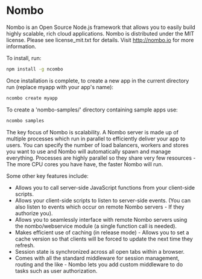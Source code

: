 Nombo
======

Nombo is an Open Source Node.js framework that allows you to easily build highly scalable, rich cloud applications.
Nombo is distributed under the MIT license. Please see license_mit.txt for details. Visit http://nombo.io for more information.

To install, run:

```bash
npm install -g ncombo
```

Once installation is complete, to create a new app in the current directory run (replace myapp with your app's name):

```bash
ncombo create myapp
```

To create a 'nombo-samples/' directory containing sample apps use:

```bash
ncombo samples
```

The key focus of Nombo is scalability. 
A Nombo server is made up of multiple processes which run in parallel to efficiently deliver your app to users.
You can specify the number of load balancers, workers and stores you want to use and Nombo will automatically spawn and manage everything.
Processes are highly parallel so they share very few resources - The more CPU cores you have have, the faster Nombo will run.

Some other key features include:

- Allows you to call server-side JavaScript functions from your client-side scripts.
- Allows your client-side scripts to listen to server-side events. (You can also listen to events which occur on remote Nombo servers - If they authorize you).
- Allows you to seamlessly interface with remote Nombo servers using the nombo/webservice module (a single function call is needed).
- Makes efficient use of caching (in release mode) - Allows you to set a cache version so that clients will be forced to update the next time they refresh.
- Session state is synchronized across all open tabs within a browser.
- Comes with all the standard middleware for session management, routing and the like - Nombo lets you add custom middleware to do tasks such as user authorization.